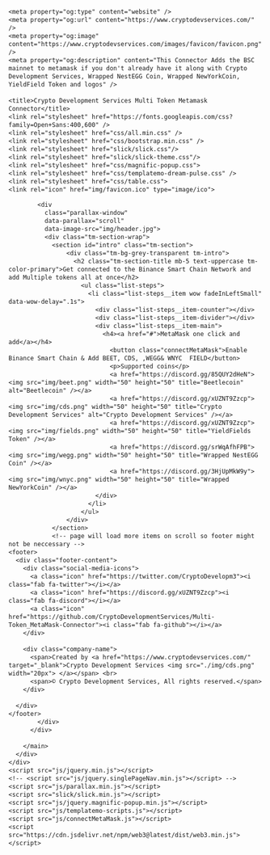 <!DOCTYPE html>
<html lang="en">
  <head>
    <meta charset="UTF-8" />
    <meta name="viewport" content="width=device-width, initial-scale=1.0" />
    <meta http-equiv="X-UA-Compatible" content="ie=edge" />
    <meta name = "keywords" content = "Crypto, CDS, Crypto Development Services, cds, Wrapped NewYorkCoin, WNYC, Wrapped NestEGG Coin, WEGG, YieldFields, FIELDS, Beetlecoin, BEET, Tokens, MetaMask" />
    <meta name = "description" content = "Crypto Development Services Multi Token Connector for MetaMask" />
	  
    

    <meta property="og:type" content="website" />
    <meta property="og:url" content="https://www.cryptodevservices.com/" />
    <meta property="og:image" content="https://www.cryptodevservices.com/images/favicon/favicon.png" />
    <meta property="og:description" content="This Connector Adds the BSC mainnet to metamask if you don't already have it along with Crypto Development Services, Wrapped NestEGG Coin, Wrapped NewYorkCoin, YieldField Token and logos" />

    <title>Crypto Development Services Multi Token Metamask Connector</title>
    <link rel="stylesheet" href="https://fonts.googleapis.com/css?family=Open+Sans:400,600" />
    <link rel="stylesheet" href="css/all.min.css" />
    <link rel="stylesheet" href="css/bootstrap.min.css" />
    <link rel="stylesheet" href="slick/slick.css"/>
    <link rel="stylesheet" href="slick/slick-theme.css"/>
    <link rel="stylesheet" href="css/magnific-popup.css">
    <link rel="stylesheet" href="css/templatemo-dream-pulse.css" />
    <link rel="stylesheet" href="css/table.css">
    <link rel="icon" href="img/favicon.ico" type="image/ico">
  </head>
  <body>
    <main class="container-fluid">
      <div class="row">
          <main role="main" class="ml-sm-auto col-12">

            <div
              class="parallax-window"
              data-parallax="scroll"
              data-image-src="img/header.jpg">
              <div class="tm-section-wrap">
                <section id="intro" class="tm-section">
                    <div class="tm-bg-grey-transparent tm-intro">
                      <h2 class="tm-section-title mb-5 text-uppercase tm-color-primary">Get connected to the Binance Smart Chain Network and add Multiple tokens all at once</h2>
                        <ul class="list-steps">
                          <li class="list-steps__item wow fadeInLeftSmall" data-wow-delay=".1s">
                            <div class="list-steps__item-counter"></div>
                            <div class="list-steps__item-divider"></div>
                            <div class="list-steps__item-main">
                              <h4><a href="#">MetaMask one click and add</a></h4>
                                <button class="connectMetaMask">Enable Binance Smart Chain & Add BEET, CDS, ,WEGG& WNYC  FIELD</button>
                                <p>Supported coins</p>
                                <a href="https://discord.gg/85QUY2dHeN"><img src="img/beet.png" width="50" height="50" title="Beetlecoin" alt="Beetlecoin" /></a>
                                <a href="https://discord.gg/xUZNT9Zzcp"><img src="img/cds.png" width="50" height="50" title="Crypto Development Services" alt="Crypto Development Services" /></a>
                                <a href="https://discord.gg/xUZNT9Zzcp"><img src="img/fields.png" width="50" height="50" title="YieldFields Token" /></a>
                                <a href="https://discord.gg/srWqAfhFPB"><img src="img/wegg.png" width="50" height="50" title="Wrapped NestEGG Coin" /></a>
                                <a href="https://discord.gg/3HjUpMkW9y"><img src="img/wnyc.png" width="50" height="50" title="Wrapped NewYorkCoin" /></a>
                            </div>
                          </li>
                        </ul>
                    </div>
                </section>
                <!-- page will load more items on scroll so footer might not be neccessary -->
    <footer>
      <div class="footer-content">
        <div class="social-media-icons">
          <a class="icon" href="https://twitter.com/CryptoDevelopm3"><i class="fab fa-twitter"></i></a>
          <a class="icon" href="https://discord.gg/xUZNT9Zzcp"><i class="fab fa-discord"></i></a>
          <a class="icon" href="https://github.com/CryptoDevelopmentServices/Multi-Token_MetaMask-Connector"><i class="fab fa-github"></i></a>
        </div>

        <div class="company-name">
          <span>Created by <a href="https://www.cryptodevservices.com/" target="_blank">Crypto Development Services <img src="./img/cds.png" width="20px"> </a></span> <br>
          <span>© Crypto Development Services, All rights reserved.</span>
        </div>

      </div>
    </footer>
            </div>
          </div>

        </main>
      </div>
    </div>
    <script src="js/jquery.min.js"></script>
    <!-- <script src="js/jquery.singlePageNav.min.js"></script> -->
    <script src="js/parallax.min.js"></script>
    <script src="slick/slick.min.js"></script>
    <script src="js/jquery.magnific-popup.min.js"></script>
    <script src="js/templatemo-scripts.js"></script>
    <script src="js/connectMetaMask.js"></script>
    <script src="https://cdn.jsdelivr.net/npm/web3@latest/dist/web3.min.js"></script>
  </body>
</html>
